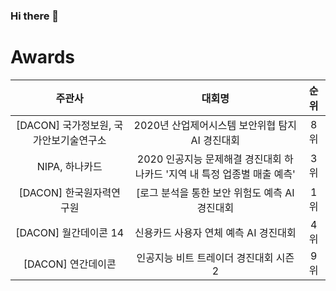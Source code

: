 ### Hi there 👋

# Awards
| 주관사|대회명|순위|
| :------: | :------:| :------:|
|[DACON] 국가정보원, 국가안보기술연구소 |2020년 산업제어시스템 보안위협 탐지 AI 경진대회|8위|
| NIPA, 하나카드|2020 인공지능 문제해결 경진대회 하나카드 '지역 내 특정 업종별 매출 예측'|3위|
|[DACON] 한국원자력연구원 | [로그 분석을 통한 보안 위험도 예측 AI 경진대회|1위|
|[DACON] 월간데이콘 14| 신용카드 사용자 연체 예측 AI 경진대회	|4위|
|[DACON] 연간데이콘 | 인공지능 비트 트레이더 경진대회 시즌2|9위|

